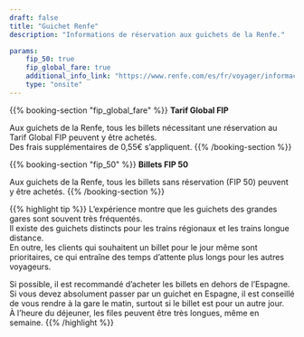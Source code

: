 ```yaml
---
draft: false
title: "Guichet Renfe"
description: "Informations de réservation aux guichets de la Renfe."

params:
    fip_50: true
    fip_global_fare: true
    additional_info_link: "https://www.renfe.com/es/fr/voyager/informacion-util/-donde-comprar-"
    type: "onsite"
---
```


{{% booking-section "fip_global_fare" %}}
**Tarif Global FIP**

Aux guichets de la Renfe, tous les billets nécessitant une réservation au Tarif Global FIP peuvent y être achetés. \
Des frais supplémentaires de 0,55€ s’appliquent.
{{% /booking-section %}}

{{% booking-section "fip_50" %}}
**Billets FIP 50**

Aux guichets de la Renfe, tous les billets sans réservation (FIP 50) peuvent y être achetés.
{{% /booking-section %}}

{{% highlight tip %}}
L’expérience montre que les guichets des grandes gares sont souvent très fréquentés. \
Il existe des guichets distincts pour les trains régionaux et les trains longue distance. \
En outre, les clients qui souhaitent un billet pour le jour même sont prioritaires, ce qui entraîne des temps d’attente plus longs pour les autres voyageurs.

Si possible, il est recommandé d’acheter les billets en dehors de l’Espagne. \
Si vous devez absolument passer par un guichet en Espagne, il est conseillé de vous rendre à la gare le matin, surtout si le billet est pour un autre jour. \
À l’heure du déjeuner, les files peuvent être très longues, même en semaine.
{{% /highlight %}}
